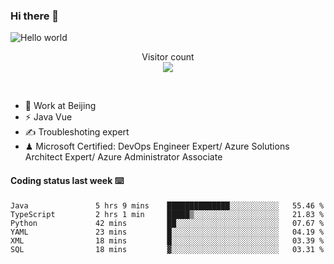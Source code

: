 ### Hi there 👋

<img src="https://raw.githubusercontent.com/sagar-viradiya/sagar-viradiya/master/resources/banner.png" alt="Hello world">
<p align="center"> 
  Visitor count<br/>
  <img src="https://profile-counter.glitch.me/youszoe/count.svg" />
</p>
<br/>

- 🍻 Work at Beijing 
- ⚡ Java Vue
- ✍️ Troubleshoting expert
- ♟  Microsoft Certified: DevOps Engineer Expert/ Azure Solutions Architect Expert/ Azure Administrator Associate

#### Coding status last week ⌨️

<!--START_SECTION:waka-->

```text
Java               5 hrs 9 mins    ██████████████░░░░░░░░░░░   55.46 %
TypeScript         2 hrs 1 min     █████▒░░░░░░░░░░░░░░░░░░░   21.83 %
Python             42 mins         ██░░░░░░░░░░░░░░░░░░░░░░░   07.67 %
YAML               23 mins         █░░░░░░░░░░░░░░░░░░░░░░░░   04.19 %
XML                18 mins         █░░░░░░░░░░░░░░░░░░░░░░░░   03.39 %
SQL                18 mins         ▓░░░░░░░░░░░░░░░░░░░░░░░░   03.31 %
```

<!--END_SECTION:waka-->

<br/>
<center><img src="http://ghchart.rshah.org/409ba5/yousazoe" alt="" /></center>


